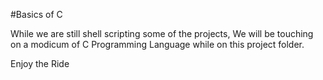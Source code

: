 #Basics of C

While we are still shell scripting some of the projects, We will be touching on a modicum of C Programming Language while on this project folder.

Enjoy the Ride
